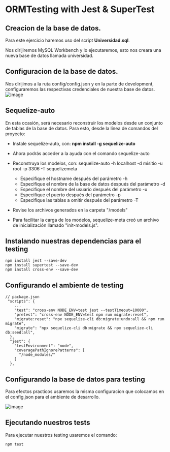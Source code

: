 # ORMTesting with Jest & SuperTest

## Creacion de la base de datos.
Para este ejercicio haremos uso del script **Universidad.sql**.  

Nos dirijiremos MySQL Workbench y lo ejecutaremos, esto nos creara una nueva base de datos llamada universidad.

## Configuracion de la base de datos.

Nos dirijimos a la ruta config/config.json y en la parte de development, configuraremos las respectivas credenciales de nuestra base de datos.
![image](https://user-images.githubusercontent.com/62962507/183260783-f84c5999-cb20-4fd4-abaa-919aef47f272.png)


## Sequelize-auto
En esta ocasión, será necesario reconstruir los modelos desde un conjunto de tablas de la base de datos. Para esto, desde la línea de comandos del proyecto:

  * Instale sequelize-auto, con: **npm install -g sequelize-auto**
  * Ahora podrás acceder a la ayuda con el comando sequelize-auto
  * Reconstruya los modelos, con: sequelize-auto -h localhost -d misitio -u root -p 3306 -T sequelizemeta
      - Especifique el hostname después del parámetro -h <host>
      - Especifique el nombre de la base de datos después del parámetro  -d <database>
      - Especifique el nombre del usuario después del parámetro -u <user>
      - Especifique el puerto después del parámetro  -p <port>
      - Especifique las tablas a omitir después del parámetro -T <skiptables>
      
  * Revise los archivos generados en la carpeta "/models"
  * Para facilitar la carga de los modelos, sequelize-meta creó un archivo de inicialización llamado "init-models.js".


## Instalando nuestras dependencias para el testing
    npm install jest --save-dev
    npm install supertest --save-dev
    npm install cross-env --save-dev
## Configurando el ambiente de testing
```
// package.json
 "scripts": {
    ...
    "test": "cross-env NODE_ENV=test jest --testTimeout=10000",
    "pretest": "cross-env NODE_ENV=test npm run migrate:reset",
    "migrate:reset": "npx sequelize-cli db:migrate:undo:all && npm run migrate",
    "migrate": "npx sequelize-cli db:migrate && npx sequelize-cli db:seed:all",
  },
  "jest": {
    "testEnvironment": "node",
    "coveragePathIgnorePatterns": [
      "/node_modules/"
    ]
  },
```
## Configurando la base de datos para testing

Para efectos practicos usaremos la misma configuracion que colocamos en el config.json para el ambiente de desarrollo.

![image](https://user-images.githubusercontent.com/62962507/183260798-2cece8e0-6b09-443a-8b28-4e27d4b3e07f.png)


## Ejecutando nuestros tests
Para ejecutar nuestros testing usaremos el comando:
```
npm test
```
  
